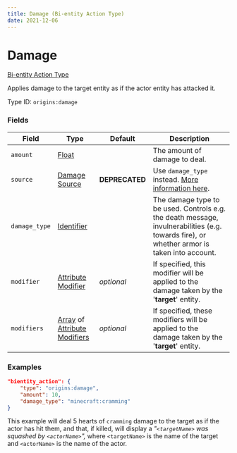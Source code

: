 ```yaml
---
title: Damage (Bi-entity Action Type)
date: 2021-12-06
---
```


# Damage

[Bi-entity Action Type](../bientity_action_types.md)

Applies damage to the target entity as if the actor entity has attacked it.

Type ID: `origins:damage`


### Fields

Field | Type | Default | Description
------|------|---------|------------
`amount` | [Float](../data_types/float.md) | | The amount of damage to deal.
`source` | [Damage Source](../data_types/damage_source.md) | **DEPRECATED** | Use `damage_type` instead. [More information here](https://gist.github.com/apace100/bfbf82a8f9d6bd2db13e4feaf653a6b0).
`damage_type` | [Identifier](../data_types/identifier.md) | | The damage type to be used. Controls e.g. the death message, invulnerabilities (e.g. towards fire), or whether armor is taken into account.
`modifier` | [Attribute Modifier](../data_types/attribute_modifier.md) | _optional_ | If specified, this modifier will be applied to the damage taken by the '**target**' entity.
`modifiers` | [Array](../data_types/array.md) of [Attribute Modifiers](../data_types/attribute_modifier.md) | _optional_ | If specified, these modifiers will be applied to the damage taken by the '**target**' entity.


### Examples

```json
"bientity_action": {
    "type": "origins:damage",
    "amount": 10,
    "damage_type": "minecraft:cramming"
}
```

This example will deal 5 hearts of `cramming` damage to the target as if the actor has hit them, and that, if killed, will display a *"`<targetName>` was squashed by `<actorName>`",* where `<targetName>` is the name of the target and `<actorName>` is the name of the actor.
